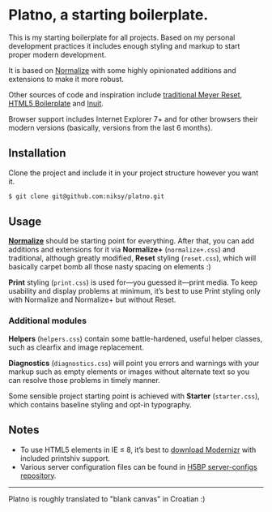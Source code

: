 # Platno, a starting boilerplate.

This is my starting boilerplate for all projects. Based on my personal development practices it includes enough styling and markup to start proper modern development.

It is based on [Normalize](http://necolas.github.com/normalize.css/) with some highly opinionated additions and extensions to make it more robust.

Other sources of code and inspiration include [traditional Meyer Reset](http://meyerweb.com/eric/tools/css/reset/), [HTML5 Boilerplate](http://html5boilerplate.com/) and [Inuit](http://inuitcss.com/).

Browser support includes Internet Explorer 7+ and for other browsers their modern versions (basically, versions from the last 6 months).

## Installation

Clone the project and include it in your project structure however you want it.

```bash
$ git clone git@github.com:niksy/platno.git
```

## Usage

[**Normalize**](http://necolas.github.com/normalize.css/) should be starting point for everything. After that, you can add additions and extensions for it via **Normalize+** (`normalize+.css`) and traditional, although greatly modified, **Reset** styling (`reset.css`), which will basically carpet bomb all those nasty spacing on elements :)

**Print** styling (`print.css`) is used for—you guessed it—print media. To keep usability and display problems at minimum, it’s best to use Print styling only with Normalize and Normalize+ but without Reset.

### Additional modules

**Helpers** (`helpers.css`) contain some battle-hardened, useful helper classes, such as clearfix and image replacement.

**Diagnostics** (`diagnostics.css`) will point you errors and warnings with your markup such as empty elements or images without alternate text so you can resolve those problems in timely manner.

Some sensible project starting point is achieved with **Starter** (`starter.css`), which contains baseline styling and opt-in typography.

## Notes

* To use HTML5 elements in IE &#8804; 8, it’s best to [download Modernizr](http://modernizr.com/download/) with included printshiv support.
* Various server configuration files can be found in [H5BP server-configs repository](https://github.com/h5bp/server-configs).

---

Platno is roughly translated to "blank canvas" in Croatian :)
